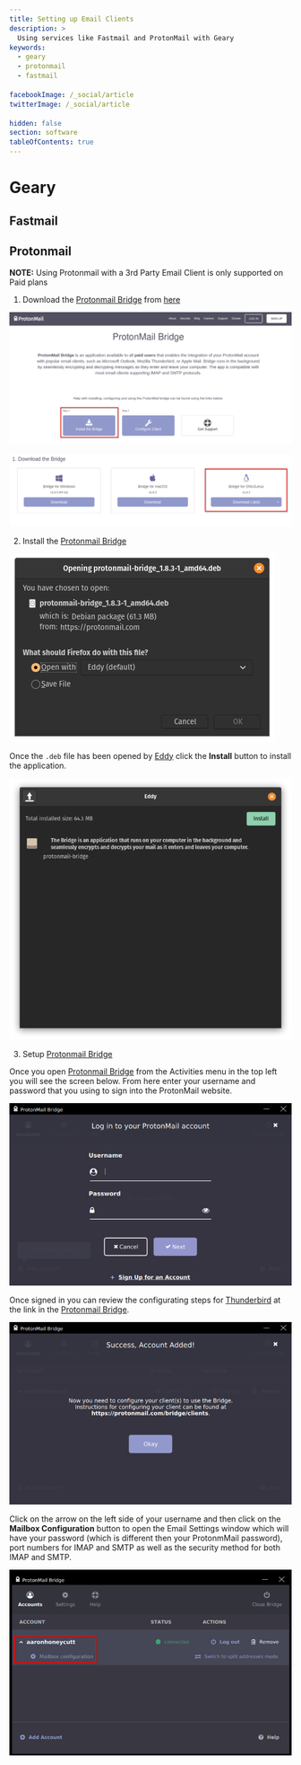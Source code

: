 ```yaml
---
title: Setting up Email Clients
description: >
  Using services like Fastmail and ProtonMail with Geary
keywords:
  - geary
  - protonmail
  - fastmail

facebookImage: /_social/article
twitterImage: /_social/article

hidden: false
section: software
tableOfContents: true
---
```


# Geary

## Fastmail

## Protonmail

**NOTE:** Using Protonmail with a 3rd Party Email Client is only supported on Paid plans

1. Download the <u>Protonmail Bridge</u> from [here](https://protonmail.com/bridge/)

![Protonmail Bridge Step1](/images/using-email/protonmail-bridge-step1.png)

![Download Protonmail Bridge](/images/using-email/protonmail-bridge-deb.png)

2. Install the <u>Protonmail Bridge</u>

![Download Protonmail Bridge2 Step2](/images/using-email/protonmail-bridge-download.png)

Once the `.deb` file has been opened by <u>Eddy</u> click the **Install** button to install the application. 

![Install Protonmail Bridge](/images/using-email/protonmail-bridge-install.png)

3. Setup <u>Protonmail Bridge</u>

Once you open <u>Protonmail Bridge</u> from the Activities menu in the top left you will see the screen below. From here enter your username and password that you using to sign into the ProtonMail website.

![Setup Protonmail Bridge Step1](/images/using-email/protonmail-bridge-setup1.png)

Once signed in you can review the configurating steps for <u>Thunderbird</u> at the link in the <u>Protonmail Bridge</u>.

![Setup Protonmail Bridge Step2](/images/using-email/protonmail-bridge-setup2.png)

Click on the arrow on the left side of your username and then click on the **Mailbox Configuration** button to open the Email Settings window which will have your password (which is different then your ProtonmMail password), port numbers for IMAP and SMTP as well as the security method for both IMAP and SMTP. 

![Setup Protonmail Bridge Step3](/images/using-email/protonmail-bridge-setup3.png)